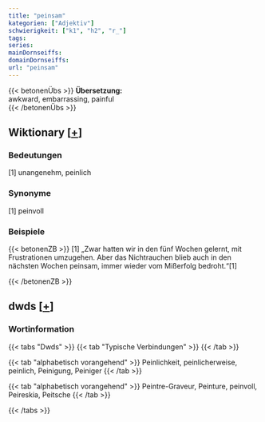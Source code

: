 ```yaml
---
title: "peinsam"
kategorien: ["Adjektiv"]
schwierigkeit: ["k1", "h2", "r_"]
tags:
series:
mainDornseiffs:
domainDornseiffs:
url: "peinsam"
---
```


{{< betonenÜbs >}}
**Übersetzung:**  
awkward, embarrassing, painful  
{{< /betonenÜbs >}}

## Wiktionary [[+](https://de.wiktionary.org/wiki/peinsam)]

### Bedeutungen
[1] unangenehm, peinlich  

### Synonyme
[1] peinvoll  

### Beispiele
{{< betonenZB >}}
[1] „Zwar hatten wir in den fünf Wochen gelernt, mit Frustrationen umzugehen. Aber das Nichtrauchen blieb auch in den nächsten Wochen peinsam, immer wieder vom Mißerfolg bedroht.“[1]  

{{< /betonenZB >}}


## dwds [[+](https://www.dwds.de/wb/peinsam)]

### Wortinformation
{{< tabs "Dwds" >}}
{{< tab "Typische Verbindungen" >}}
{{< /tab >}}

{{< tab "alphabetisch vorangehend" >}}
Peinlichkeit, peinlicherweise, peinlich, Peinigung, Peiniger
{{< /tab >}}

{{< tab "alphabetisch vorangehend" >}}
Peintre-Graveur, Peinture, peinvoll, Peireskia, Peitsche
{{< /tab >}}

{{< /tabs >}}

